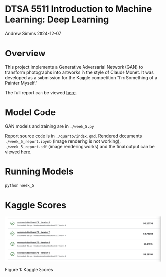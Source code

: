 # DTSA 5511 Introduction to Machine Learning: Deep Learning
Andrew Simms
2024-12-07

# Overview

This project implements a Generative Adversarial Network (GAN) to
transform photographs into artworks in the style of Claude Monet. It was
developed as a submission for the Kaggle competition “I’m Something of a
Painter Myself.”

The full report can be viewed
[here](http://www.andrewdsimms.com/using_gans_to_create_art/).

# Model Code

GAN models and training are in `./week_5.py`

Report source code is in `./quarto/index.qmd`. Rendered documents
`./week_5_report.ipynb` (image rendering is not working),
`./week_5_report.pdf` (image rendering works) and the final output can
be viewed [here](http://www.andrewdsimms.com/using_gans_to_create_art/).

# Running Models

    python week_5

# Kaggle Scores

<div id="fig-kaggle">

![](./quarto/img/kaggle_best_scores.png)

Figure 1: Kaggle Scores

</div>
